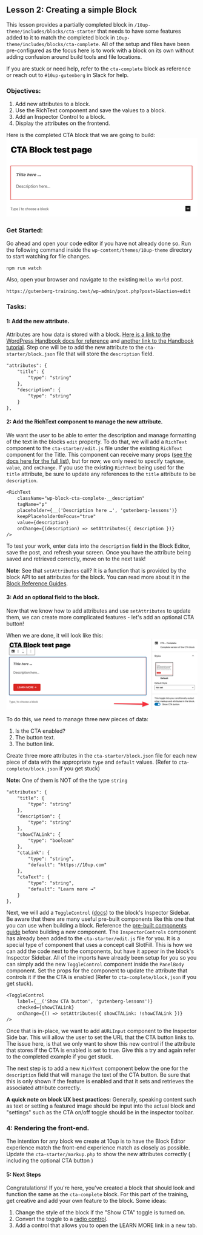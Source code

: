 ## Lesson 2: Creating a simple Block

This lesson provides a partially completed block in `/10up-theme/includes/blocks/cta-starter` that needs to have some features added to it to match the completed block in `10up-theme/includes/blocks/cta-complete`. All of the setup and files have been pre-configured as the focus here is to work with a block on its own without adding confusion around build tools and file locations.

If you are stuck or need help, refer to the `cta-complete` block as reference or reach out to `#10up-gutenberg` in Slack for help.


### Objectives:

1. Add new attributes to a block.
2. Use the RichText component and save the values to a block.
3. Add an Inspector Control to a block.
4. Display the attributes on the frontend.

Here is the completed CTA block that we are going to build:
![alt text](images/cta-complete.png "The completed CTA block")

### Get Started:
Go ahead and open your code editor if you have not already done so. Run the following command inside the `wp-content/themes/10up-theme` directory to start watching for file changes.
```
npm run watch
```

Also, open your browser and navigate to the existing `Hello World` post.
```
https://gutenberg-training.test/wp-admin/post.php?post=1&action=edit
```

### Tasks:

#### 1: Add the new attribute.
Attributes are how data is stored with a block. [Here is a link to the WordPress Handbook docs for reference](https://developer.wordpress.org/block-editor/reference-guides/block-api/block-attributes/) and [another link to the Handbook tutorial](https://developer.wordpress.org/block-editor/handbook/tutorials/create-block/attributes/). Step one will be to add the new attribute to the `cta-starter/block.json` file that will store the `description` field.
```
"attributes": {
	"title": {
		"type": "string"
	},
	"description": {
		"type": "string"
	}
},
```

####  2: Add the RichText component to manage the new attribute.
We want the user to be able to enter the description and manage formatting of the text in the blocks `edit` property. To do that, we will add a `RichText` component to the `cta-starter/edit.js` file under the existing `RichText` component for the Title. This component can receive many props ([see the docs here for the full list](https://github.com/WordPress/gutenberg/tree/trunk/packages/block-editor/src/components/rich-text)), but for now, we only need to specify `tagName`, `value`, and `onChange`. If you use the existing `RichText` being used for the `title` attribute, be sure to update any references to the `title` attribute to be `description`. 
```
<RichText
	className="wp-block-cta-complete-__description"
	tagName="p"
	placeholder={__('Description here …', 'gutenberg-lessons')}
	keepPlaceholderOnFocus="true"
	value={description}
	onChange={(description) => setAttributes({ description })}
/>
```
To test your work, enter data into the `description` field in the Block Editor, save the post, and refresh your screen. Once you have the attribute being saved and retrieved correctly, move on to the next task!

**Note**: See that `setAttributes` call? It is a function that is provided by the block API to set attributes for the block. You can read more about it in the [Block Reference Guides](https://developer.wordpress.org/block-editor/reference-guides/block-api/block-attributes/).

#### 3: Add an optional field to the block.
Now that we know how to add attributes and use `setAttributes` to update them, we can create more complicated features - let's add an optional CTA button!

When we are done, it will look like this:
![alt text](images/cta-complete-with-control.png "CTA block with Inspector control")


To do this, we need to manage three new pieces of data:
1. Is the CTA enabled?
2. The button text.
3. The button link.

Create three more attributes in the `cta-starter/block.json` file for each new piece of data with the appropriate `type` and `default` values. (Refer to `cta-complete/block.json` if you get stuck)

**Note:** One of them is NOT of the the type `string`
```
"attributes": {
	"title": {
		"type": "string"
	},
	"description": {
		"type": "string"
	},
	"showCTALink": {
		"type": "boolean"
	},
	"ctaLink": {
		"type": "string",
		"default": "https://10up.com"
	},
	"ctaText": {
		"type": "string",
		"default": "Learn more →"
	}
},
```

Next, we will add a `ToggleControl` ([docs](https://developer.wordpress.org/block-editor/reference-guides/components/toggle-control/)) to the block's Inspector Sidebar. Be aware that there are many useful pre-built components like this one that you can use when building a block. Reference the [pre-built components guide](https://developer.wordpress.org/block-editor/reference-guides/components/) before building a new component. The `InspectorControls` component has already been added to the `cta-starter/edit.js` file for you. It is a special type of component that uses a concept call SlotFill. This is how we can add the code next to the components, but have it appear in the block's Inspector Sidebar. All of the imports have already been setup for you so you can simply add the new `ToggleControl` component inside the `PanelBody` component. Set the props for the component to update the attribute that controls it if the the CTA is enabled (Refer to `cta-complete/block,json` if you get stuck).
```
<ToggleControl
	label={__('Show CTA button', 'gutenberg-lessons')}
	checked={showCTALink}
	onChange={() => setAttributes({ showCTALink: !showCTALink })}
/>
```

Once that is in-place, we want to add a`URLInput` component to the Inspector Side bar. This will allow the user to set the URL that the CTA button links to. The issue here, is that we only want to show this new control if the attribute that stores if the CTA is enabled is set to true. Give this a try and again refer to the completed example if you get stuck.

The next step is to add a new `RichText` component below the one for the `description` field that will manage the text of the CTA button. Be sure that this is only shown if the feature is enabled and that it sets and retrieves the associated attribute correctly.

__A quick note on block UX best practices:__ Generally, speaking content such as text or setting a featured image should be input into the actual block and "settings" such as the CTA on/off toggle should be in the inspector toolbar.

### 4: Rendering the front-end.

The intention for any block we create at 10up is to have the Block Editor experience match the front-end experience match as closely as possible. Update the `cta-starter/markup.php` to show the new attributes correctly ( including the optional CTA button )


#### 5: Next Steps

Congratulations! If you're here, you've created a block that should look and function the same as the `cta-complete` block. For this part of the training, get creative and add your own feature to the block. Some ideas:

1. Change the style of the block if the "Show CTA" toggle is turned on.
2. Convert the toggle to a [radio control](https://developer.wordpress.org/block-editor/reference-guides/components/radio-control/).
3. Add a control that allows you to open the LEARN MORE link in a new tab.


